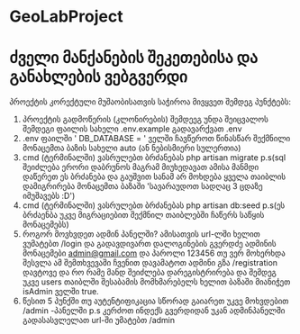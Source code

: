 # GeoLabProject
ძველი მანქანების შეკეთებისა და განახლების ვებგვერდი
================================================
პროექტის კორექტული მუშაობისათვის საჭიროა მივყვეთ შემდეგ პუნქტებს:

1. პროექტის გადმოწერის (კლონირების) შემდეეგ უნდა შეიცვალოს შემდეგი ფაილის სახელი .env.example გადავარქვათ .env
2. .env ფაილში ' DB_DATABASE = ' ველში ჩავწეროთ წინასწარ შექმნილი მონაცემთა ბაზის სახელი auto (ან ნებისმიერი სულერთია)
3. cmd (ტერმინალში) ვასრულებთ ბრძანებას php artisan migrate p.s(sql შეიძლება ერორი დაბრუნოს მაგრამ მიუხედავათ ამისა მანმდი დაწერეთ ეს ბრძანება და გაუშვით სანამ არ მოხდება ყველა თაიბლის დამიგრირება მონაცემთა ბაზაში 'სავარაუდოთ სადღაც 3 ცდაზე იმუშავებს :D')
4. cmd (ტერმინალში) ვასრულებთ ბრძანებას php artisan db:seed p.s(ეს ბრძაენბა უკვე მიგრაციებით შექმნილ თაიბლებში ჩაწერს საწყის მონაცემებს)
5. როგორ მოვხვდეთ ადმინ პანელში? ამისათვის url-ლში ხელით ვუმატებთ /login და გადავდივართ დალოგინების გვერდძე ადმინის მონაცემები admin@gmail.com და პაროლი 123456 თუ ვერ მოხერხდა შესვლა ამ შემთხვევაში ჩვენით დავამატოთ ადმინი გზა /registration დავტოვე და რო რამე მანდ შეიძლება დარეგისტრირება და შემდეგ უკვე users თაიბლში შესაბამის მომხმარებელს ხელით ბაზაში მიანიჭეთ isAdmin ველში true.
6. წესით 5 პუნქში თუ აუტენტიფიკაცია სწორად გაიარეთ უკვე მოხვდებით /admin -პანელში p.s კერძოთ ინდექს გვერდიდან უკან ადმინპანელში გადასასვლელათ url-ში უმატებთ /admin
